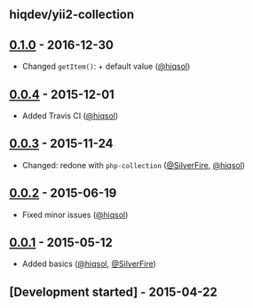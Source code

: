 hiqdev/yii2-collection
----------------------

## [0.1.0] - 2016-12-30

- Changed `getItem()`: + default value ([@hiqsol])

## [0.0.4] - 2015-12-01

- Added Travis CI ([@hiqsol])

## [0.0.3] - 2015-11-24

- Changed: redone with `php-collection` ([@SilverFire], [@hiqsol])

## [0.0.2] - 2015-06-19

- Fixed minor issues ([@hiqsol])

## [0.0.1] - 2015-05-12

- Added basics ([@hiqsol], [@SilverFire])

## [Development started] - 2015-04-22

[@hiqsol]: https://github.com/hiqsol
[sol@hiqdev.com]: https://github.com/hiqsol
[@SilverFire]: https://github.com/SilverFire
[d.naumenko.a@gmail.com]: https://github.com/SilverFire
[Under development]: https://github.com/hiqdev/yii2-collection/compare/0.0.4...HEAD
[0.0.4]: https://github.com/hiqdev/yii2-collection/compare/0.0.3...0.0.4
[0.0.3]: https://github.com/hiqdev/yii2-collection/compare/0.0.2...0.0.3
[0.0.2]: https://github.com/hiqdev/yii2-collection/compare/0.0.1...0.0.2
[0.0.1]: https://github.com/hiqdev/yii2-collection/releases/tag/0.0.1
[0.1.0]: https://github.com/hiqdev/yii2-collection/compare/0.0.4...0.1.0
